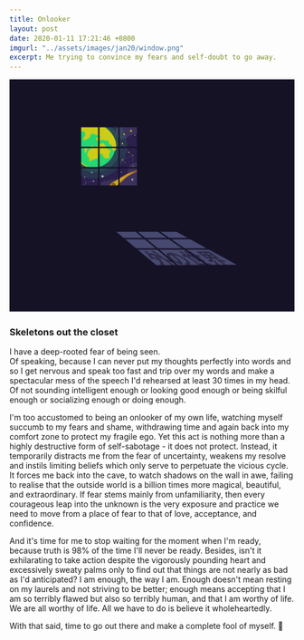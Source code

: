 ```yaml
---
title: Onlooker
layout: post
date: 2020-01-11 17:21:46 +0800
imgurl: "../assets/images/jan20/window.png"
excerpt: Me trying to convince my fears and self-doubt to go away.
---
```


<div class="post-img"><img src="/assets/images/jan20/window.png" /></div>

<h3>Skeletons out the closet</h3>

I have a deep-rooted fear of being seen. <br>
Of speaking, because I can never put my thoughts perfectly into words and so I get nervous and speak too fast and trip over my words and make a spectacular mess of the speech I'd rehearsed at least 30 times in my head.
Of not sounding intelligent enough or looking good enough or being skilful enough or socializing enough or doing enough.

I'm too accustomed to being an onlooker of my own life, watching myself succumb to my fears and shame, withdrawing time and again back into my comfort zone to protect my fragile ego. Yet this act is nothing more than a highly destructive form of self-sabotage - it does not protect. Instead, it temporarily distracts me from the fear of uncertainty, weakens my resolve and instils limiting beliefs which only serve to perpetuate the vicious cycle. It forces me back into the cave, to watch shadows on the wall in awe, failing to realise that the outside world is a billion times more magical, beautiful, and extraordinary. If fear stems mainly from unfamiliarity, then every courageous leap into the unknown is the very exposure and practice we need to move from a place of fear to that of love, acceptance, and confidence.

And it's time for me to stop waiting for the moment when I'm ready, because truth is 98% of the time I'll never be ready. Besides, isn't it exhilarating to take action despite the vigorously pounding heart and excessively sweaty palms only to find out that things are not nearly as bad as I'd anticipated? I am enough, the way I am. Enough doesn't mean resting on my laurels and not striving to be better; enough means accepting that I am so terribly flawed but also so terribly human, and that I am worthy of life. We are all worthy of life. All we have to do is believe it wholeheartedly.

With that said, time to go out there and make a complete fool of myself. 🤪
